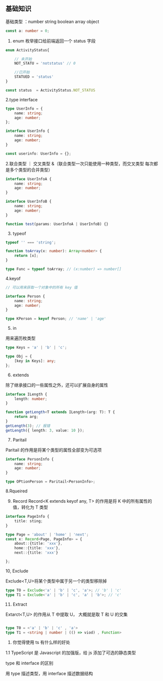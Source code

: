 ## 基础知识

基础类型 ：number string boolean array object

```ts
const a: number = 0;
```

1. enum 枚举接口给前端返回一个 status 字段

```ts
enum ActivityStatus{

	// 未开始
	NOT_STATU = 'notstatus' // 0

	//已开始
	STATUED = 'status'
}

const status  = ActivityStatus.NOT_STATUS
```

2.type interface

```ts
type UserInfo = {
	name: string;
	age: number;
};

interface UserInfo {
	name: string;
	age: number;
}

const userinfo: UserInfo = {};
```

2.联合类型 ｜ 交叉类型 &（联合类型一次只能使用一种类型，而交叉类型 每次都是多个类型的合并类型）

```ts
interface UserInfoA {
	name: string;
	age: number;
}

interface UserInfoB {
	name: string;
	age: number;
}

function test(params: UserInfoA | UserInfoB) {}
```

3. typeof

```js
typeof '' === 'string';
```

```ts
function toArray(x: number): Array<number> {
	return [x];
}

type Func = typeof toArray; // (x:number) => number[]
```

4.keyof

```js
// 可以用来获取一个对象中的所有 key 值
```

```ts
interface Person {
	name: string;
	age: number;
}

type KPerson = keyof Person; // 'name' | 'age'
```

5. in

用来遍历枚类型

```ts
type Keys = 'a' | 'b' | 'c';

type Obj = {
	[key in Keys]: any;
};
```

6. extends

除了继承接口的一些属性之外，还可以扩展自身的属性

```ts
interface ILength {
	length: number;
}

function getLength<T extends ILength>(arg: T): T {
	return arg;
}
getLength(3); // 报错
getLength({ length: 3, value: 10 });
```

7. Paritail

Paritail<T> 的作用是将某个类型的属性全部变为可选项

```ts
interface PersonInfo {
	name: string;
	age: number;
}

type OPtionPerson = Paritail<PersonInfo>;
```

8.Rqueired

9. Record Record<K extends keyof any, T> 的作用是将 K 中的所有属性的值，转化为 T 类型

```ts
interface PageInfo {
	title: sting;
}

type Page = 'about' | 'home' | 'next';
const x: Record<Page, PageInfo> = {
	about::{title: 'xxx'},
	home::{title: 'xxx'},
	next::{title: 'xxx'}

};
```

10, Exclude

Exclude<T,U>将某个类型中属于另一个的类型移除掉

```ts
type TO = Exclude<'a' | 'b' | 'c', 'a'>; // 'b' | 'c'
type T1 = Exclude<'a' | 'b' | 'c', 'a' | 'b'>; // 'c'
```

11. Extract

Extarct<T,U> 的作用从 T 中提取 U， 大概就是取 T 和 U 的交集

```ts

type T0 = <'a' | 'b' | 'c' , 'a'>
type T1 = <string | number | (() => viod) , Function>
```

1. 你觉得使用 ts 有什么样的好处

1.1 TypeScript 是 Javascript 的加强版，给 js 添加了可选的静态类型

type 和 interface 的区别

用 type 描述类型，用 interface 描述数据结构
